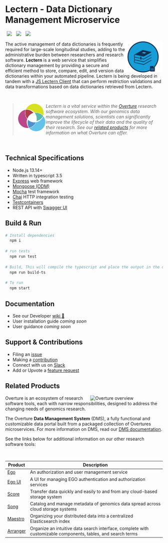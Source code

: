 # Lectern - Data Dictionary Management Microservice

[<img hspace="5" src="https://img.shields.io/badge/chat-on--slack-blue?style=for-the-badge">](http://slack.overture.bio)
[<img hspace="5" src="https://img.shields.io/badge/License-gpl--v3.0-blue?style=for-the-badge">](https://github.com/overture-stack/maestro/blob/develop/LICENSE)
[<img hspace="5" src="https://img.shields.io/badge/Code%20of%20Conduct-2.1-blue?style=for-the-badge">](code_of_conduct.md)

<div>
<img align="right" width="120vw" src="icon-lectern.png" alt="lectern-logo"/>
</div>

The active management of data dictionaries is frequently required for large-scale longitudinal studies, adding to the administrative burden between researchers and research software. **Lectern** is a web service that simplifies dictionary management by providing a secure and efficient method to store, compare, edit, and version data dictionaries within your automated pipeline. Lectern is being developed in tandem with a [JS Lectern Client](https://github.com/overture-stack/js-lectern-client) that can perform restriction validations and data transformations based on data dictionaries retrieved from Lectern.  

<!--Blockqoute-->

</br>

> 
> <div>
> <img align="left" src="ov-logo.png" height="90"/>
> </div>
> 
> *Lectern is a vital service within the [Overture](https://www.overture.bio/) research software ecosystem. With our genomics data management solutions, scientists can significantly improve the lifecycle of their data and the quality of their research. See our [related products](#related-products) for more information on what Overture can offer.*
> 
> 

<!--Blockqoute-->

</br>

## Technical Specifications

- Node.js 13.14+
- Written in typescript 3.5
- [Express](https://expressjs.com/) web framework 
- [Mongoose (ODM)](https://www.freecodecamp.org/news/introduction-to-mongoose-for-mongodb-d2a7aa593c57/#:~:text=Mongoose%20is%20an%20Object%20Data,of%20those%20objects%20in%20MongoDB.)
- [Mocha](https://mochajs.org/) test framework
- [Chai](https://www.chaijs.com/) HTTP integration testing 
- [Testcontainers](https://www.testcontainers.org/)
- REST API with [Swagger UI](https://swagger.io/tools/swagger-ui/)


## Build & Run

```bash
# Install dependencies
  npm i

# run tests 
  npm run test

# Build, This will compile the typescript and place the output in the dist/ directory
  npm run build-ts

# To run
  npm start
```

## Documentation

- See our Developer [wiki :construction:](https://github.com/overture-stack/lectern/wiki)
- User installation guide *coming soon*
- User guidance *coming soon*

## Support & Contributions

- Filing an [issue](https://github.com/overture-stack/lectern/issues)
- Making a [contribution](CONTRIBUTING.md)
- Connect with us on [Slack](http://slack.overture.bio)
- Add or Upvote a [feature request](https://github.com/overture-stack/lectern/issues?q=is%3Aopen+is%3Aissue+label%3Anew-feature+sort%3Areactions-%2B1-desc)

## Related Products 

<div>
  <img align="right" alt="Overture overview" src="https://www.overture.bio/static/124ca0fede460933c64fe4e50465b235/a6d66/system-diagram.png" width="45%" hspace="5">
</div>

Overture is an ecosystem of research software tools, each with narrow responsibilities, designed to address the changing needs of genomics research. 

The Overture **Data Management System** (DMS), a fully functional and customizable data portal built from a packaged collection of Overtures microservices. For more information on DMS, read our [DMS documentation](https://www.overture.bio/documentation/dms/).

See the links below for additional information on our other research software tools:

</br>

|Product|Description|
|---|---|
|[Ego](https://www.overture.bio/products/ego/)|An authorization and user management service|
|[Ego UI](https://www.overture.bio/products/ego-ui/)|A UI for managing EGO authentication and authorization services|
|[Score](https://www.overture.bio/products/score/)| Transfer data quickly and easily to and from any cloud-based storage system|
|[Song](https://www.overture.bio/products/song/)|Catalog and manage metadata of genomics data spread across cloud storage systems|
|[Maestro](https://www.overture.bio/products/maestro/)|Organizing your distributed data into a centralized Elasticsearch index|
|[Arranger](https://www.overture.bio/products/arranger/)|Organize an intuitive data search interface, complete with customizable components, tables, and search terms|
